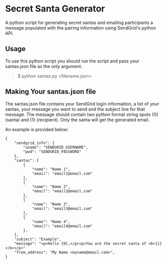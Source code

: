 # Secret Santa Generator

A python script for generating secret santas and emailing participants a
message populated with the pairing information using SendGrid's python API.

## Usage

To use this python script you should run the script and pass your santas.json
file as the only argument.

> $ python santas.py <filename.json>

## Making Your santas.json file

The santas.json file contains your SendGrid login information, a list of your santas, your message you want to send and the subject line for that message. The message should contain two python format string spots {0} (santa) and {1} (recipient). Only the santa will get the generated email.

An example is provided below:

```
{
    "sendgrid_info": {
        "uname": "SENDGRID_USERNAME",
        "pwd": "SENDGRID_PASSWORD"
    },
    "santas": [
        {
            "name": "Name 1",
            "email": "email1@email.com"
        },
        {
            "name": "Name 2",
            "email": "email2@email.com"
        },
        {
            "name": "Name 3",
            "email": "email3@email.com"
        },
        {
            "name": "Name 4",
            "email": "email4@email.com"
        },
    ],
    "subject": "Example",
    "message": "<p>Hello {0},</p><p>You are the secret santa of <b>{1}</b></p>"
    "from_address": "My Name <myname@email.com>",
}
```
